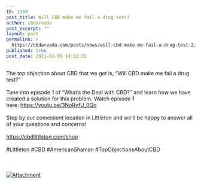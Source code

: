 ```yaml
---
ID: 1169
post_title: Will CBD make me fail a drug test?
author: cbdarvada
post_excerpt: ""
layout: post
permalink: >
  https://cbdarvada.com/posts/news/will-cbd-make-me-fail-a-drug-test-2/
published: true
post_date: 2021-01-09 14:12:15
---
```

<html><head></head><body>
The top objection about CBD that we get is, “Will CBD make me fail a drug test?” <br /><br />Tune into episode 1 of “What’s the Deal with CBD?” and learn how we have created a solution for this problem. Watch episode 1 here: <a href="https://youtu.be/3NoRyfU_0Qo">https://youtu.be/3NoRyfU_0Qo</a><span> <br /><br />Stop by our convenient location in Littleton and we'll be happy to answer all of your questions and concerns! <br /><br /><a href="https://cbdlittleton.com/shop">https://cbdlittleton.com/shop</a><br /><br />#Littleton #CBD #AmericanShaman #TopObjectionsAboutCBD<br /><br /></span>
</body>
</html><br/><br/><a href="https://cbdarvada.com/wp-content/uploads/2021/01/maxresdefault-3.jpg"  title="Attachment" ><img src="https://cbdarvada.com/wp-content/uploads/2021/01/maxresdefault-3.jpg" alt="Attachment" title="Attachment" /></a>
